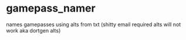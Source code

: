 # gamepass_namer
names gamepasses using alts from txt (shitty email required alts will not work aka dortgen alts)
